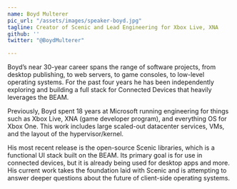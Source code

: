 ```yaml
---
name: Boyd Multerer
pic_url: "/assets/images/speaker-boyd.jpg"
tagline: Creator of Scenic and Lead Engineering for Xbox Live, XNA
github: ''
twitter: "@BoydMulterer"

---
```

Boyd’s near 30-year career spans the range of software projects, from desktop publishing, to web servers, to game consoles, to low-level operating systems. For the past four years he has been independently exploring and building a full stack for Connected Devices that heavily leverages the BEAM.  
  
Previously, Boyd spent 18 years at Microsoft running engineering for things such as Xbox Live, XNA (game developer program), and everything OS for Xbox One. This work includes large scaled-out datacenter services, VMs, and the layout of the hypervisor/kernel.  
  
His most recent release is the open-source Scenic libraries, which is a functional UI stack built on the BEAM. Its primary goal is for use in connected devices, but it is already being used for desktop apps and more. His current work takes the foundation laid with Scenic and is attempting to answer deeper questions about the future of client-side operating systems.